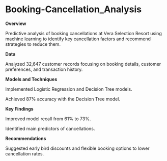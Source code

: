 # Booking-Cancellation_Analysis

**Overview**

Predictive analysis of booking cancellations at Vera Selection Resort using machine learning to identify key cancellation factors and recommend strategies to reduce them.

**Data**

Analyzed 32,647 customer records focusing on booking details, customer preferences, and transaction history.

**Models and Techniques**

Implemented Logistic Regression and Decision Tree models.

Achieved 87% accuracy with the Decision Tree model.

**Key Findings**

Improved model recall from 61% to 73%.

Identified main predictors of cancellations.

**Recommendations**

Suggested early bird discounts and flexible booking options to lower cancellation rates.
